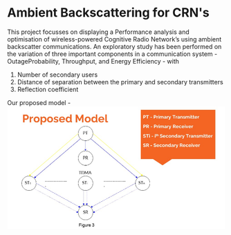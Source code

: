 # Ambient Backscattering for CRN's
This project focusses on displaying a Performance analysis and optimisation of wireless-powered Cognitive Radio Network’s using ambient backscatter communications. 
An exploratory study has been performed on the variation of three important components in a communication system - OutageProbability, Throughput, and Energy Efficiency - with 
1. Number of secondary users
2. Distance of separation between the primary and secondary transmitters
3. Reflection coefficient

Our proposed model - 
![alt text](https://github.com/sesh1810/Ambient-Backscattering/blob/main/graphs/model.jpg)
